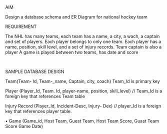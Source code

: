 AIM

Design a database schema and ER Diagram for national hockey team

REQUIREMENT

The NHL has many teams, each team has a name, a city, a wach, a captain and set of players. Each player belongs to only one team. Each player has a name, position, skill level, and a set of injury records. Team captain is also a player A game is played between two teams, has date and score 

<br>

SAMPLE DATABASE DESIGN

Team(Team- Id, Team-_name, Captain, city, coach) Team_Id is primary key

Player (Player_Id, Team. Id, player-name, position, skill_level) // Team_Id is a foreign key that references Team table

Injury Record (Player_Id, Incident-Desc, Injury- Dex) // player_Id is a foreign key that references player table.

• Game (Game_id, Host Team, Guest Team, Host Team Score, Guast Team Score Game Date)